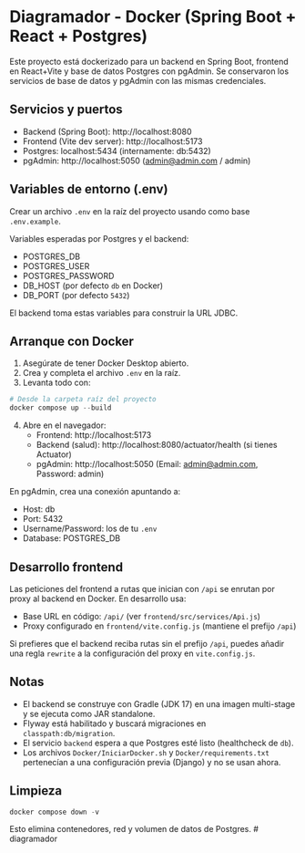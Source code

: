 # Diagramador - Docker (Spring Boot + React + Postgres)

Este proyecto está dockerizado para un backend en Spring Boot, frontend en React+Vite y base de datos Postgres con pgAdmin. Se conservaron los servicios de base de datos y pgAdmin con las mismas credenciales.

## Servicios y puertos
- Backend (Spring Boot): http://localhost:8080
- Frontend (Vite dev server): http://localhost:5173
- Postgres: localhost:5434 (internamente: db:5432)
- pgAdmin: http://localhost:5050 (admin@admin.com / admin)

## Variables de entorno (.env)
Crear un archivo `.env` en la raíz del proyecto usando como base `.env.example`.

Variables esperadas por Postgres y el backend:
- POSTGRES_DB
- POSTGRES_USER
- POSTGRES_PASSWORD
- DB_HOST (por defecto `db` en Docker)
- DB_PORT (por defecto `5432`)

El backend toma estas variables para construir la URL JDBC.

## Arranque con Docker

1. Asegúrate de tener Docker Desktop abierto.
2. Crea y completa el archivo `.env` en la raíz.
3. Levanta todo con:

```powershell
# Desde la carpeta raíz del proyecto
docker compose up --build
```

4. Abre en el navegador:
   - Frontend: http://localhost:5173
   - Backend (salud): http://localhost:8080/actuator/health (si tienes Actuator)
   - pgAdmin: http://localhost:5050 (Email: admin@admin.com, Password: admin)

En pgAdmin, crea una conexión apuntando a:
- Host: db
- Port: 5432
- Username/Password: los de tu `.env`
- Database: POSTGRES_DB

## Desarrollo frontend
Las peticiones del frontend a rutas que inician con `/api` se enrutan por proxy al backend en Docker. En desarrollo usa:

- Base URL en código: `/api/` (ver `frontend/src/services/Api.js`)
- Proxy configurado en `frontend/vite.config.js` (mantiene el prefijo `/api`)

Si prefieres que el backend reciba rutas sin el prefijo `/api`, puedes añadir una regla `rewrite` a la configuración del proxy en `vite.config.js`.

## Notas
- El backend se construye con Gradle (JDK 17) en una imagen multi-stage y se ejecuta como JAR standalone.
- Flyway está habilitado y buscará migraciones en `classpath:db/migration`.
- El servicio `backend` espera a que Postgres esté listo (healthcheck de `db`).
 - Los archivos `Docker/IniciarDocker.sh` y `Docker/requirements.txt` pertenecían a una configuración previa (Django) y no se usan ahora.

## Limpieza

```powershell
docker compose down -v
```

Esto elimina contenedores, red y volumen de datos de Postgres.
#   d i a g r a m a d o r  
 